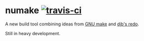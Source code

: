 numake [![travis-ci](https://travis-ci.org/bullno1/numake.svg?branch=master)](https://travis-ci.org/bullno1/numake)
======

A new build tool combining ideas from [GNU make](https://www.gnu.org/software/make) and [djb's redo](http://cr.yp.to/redo.html).

Still in heavy development.
